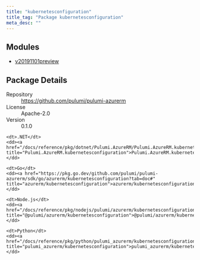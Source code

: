 ```yaml
---
title: "kubernetesconfiguration"
title_tag: "Package kubernetesconfiguration"
meta_desc: ""
---
```


<!-- WARNING: this file was generated by Pulumi Docs Generator. -->
<!-- Do not edit by hand unless you're certain you know what you are doing! -->



<h2 id="modules">Modules</h2>
<ul class="api">
    <li><a href="v20191101preview/" title="v20191101preview"><span class="symbol module"></span>v20191101preview</a></li>
</ul>

<h2 id="package-details">Package Details</h2>
<dl class="package-details">
	<dt>Repository</dt>
	<dd><a href="https://github.com/pulumi/pulumi-azurerm">https://github.com/pulumi/pulumi-azurerm</a></dd>
	<dt>License</dt>
	<dd>Apache-2.0</dd>
	<dt>Version</dt>
	<dd>0.1.0</dd>
</dl>



<dl class="tabular">

    <dt>.NET</dt>
    <dd><a href="/docs/reference/pkg/dotnet/Pulumi.AzureRM/Pulumi.AzureRM.kubernetesconfiguration.html" title="Pulumi.AzureRM.kubernetesconfiguration">Pulumi.AzureRM.kubernetesconfiguration</a></dd>

    <dt>Go</dt>
    <dd><a href="https://pkg.go.dev/github.com/pulumi/pulumi-azurerm/sdk/go/azurerm/kubernetesconfiguration?tab=doc#" title="azurerm/kubernetesconfiguration">azurerm/kubernetesconfiguration</a></dd>

    <dt>Node.js</dt>
    <dd><a href="/docs/reference/pkg/nodejs/pulumi/azurerm/kubernetesconfiguration/#" title="@pulumi/azurerm/kubernetesconfiguration">@pulumi/azurerm/kubernetesconfiguration</a></dd>

    <dt>Python</dt>
    <dd><a href="/docs/reference/pkg/python/pulumi_azurerm/kubernetesconfiguration" title="pulumi_azurerm/kubernetesconfiguration">pulumi_azurerm/kubernetesconfiguration</a></dd>

</dl>

